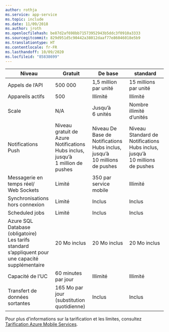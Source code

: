 ```yaml
---
author: rothja
ms.service: app-service
ms.topic: include
ms.date: 11/09/2018
ms.author: jroth
ms.openlocfilehash: be87d2af698bb71573952943b5ddc3f0910a3333
ms.sourcegitcommit: 829d951d5c90442a38012daaf77e86046018e5b9
ms.translationtype: HT
ms.contentlocale: fr-FR
ms.lasthandoff: 10/09/2020
ms.locfileid: "85838699"
---
```

| Niveau | Gratuit | De base | standard |
| --- | --- | --- | --- |
| Appels de l’API |500 000 |1,5 million par unité |15 millions par unité |
| Appareils actifs |500 |Illimité |Illimité |
| Scale |N/A |Jusqu’à 6 unités |Nombre illimité d’unités |
| Notifications Push |Niveau gratuit de Azure Notifications Hubs inclus, jusqu’à 1 million de pushes |Niveau De Base de Notifications Hubs inclus, jusqu’à 10 millions de pushes |Niveau Standard de Notifications Hubs inclus, jusqu’à 10 millions de pushes |
| Messagerie en temps réel/<br/>Web Sockets |Limité |350 par service mobile |Illimité |
| Synchronisations hors connexion |Limité |Inclus |Inclus |
| Scheduled jobs |Limité |Inclus |Inclus |
| Azure SQL Database (obligatoire) <br/>Les tarifs standard s’appliquent pour une capacité supplémentaire |20 Mo inclus |20 Mo inclus |20 Mo inclus |
| Capacité de l’UC |60 minutes par jour |Illimité |Illimité |
| Transfert de données sortantes |165 Mo par jour (substitution quotidienne) |Inclus |Inclus |

Pour plus d’informations sur la tarification et les limites, consultez [Tarification Azure Mobile Services](https://azure.microsoft.com/pricing/details/mobile-services/). 

